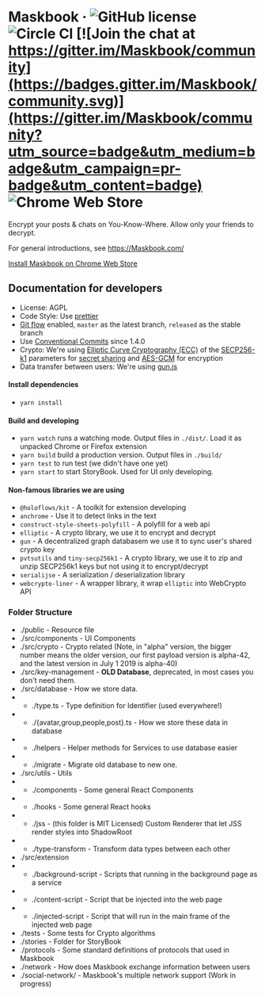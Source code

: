 # Maskbook &middot; ![GitHub license](https://img.shields.io/badge/license-AGPL-blue.svg?style=flat-square) ![Circle CI](https://img.shields.io/circleci/project/github/DimensionDev/Maskbook.svg?style=flat-square&logo=circleci) [![Join the chat at https://gitter.im/Maskbook/community](https://badges.gitter.im/Maskbook/community.svg)](https://gitter.im/Maskbook/community?utm_source=badge&utm_medium=badge&utm_campaign=pr-badge&utm_content=badge) ![Chrome Web Store](https://img.shields.io/chrome-web-store/v/jkoeaghipilijlahjplgbfiocjhldnap.svg?logo=Maskbook&logoColor=%231c68f3&style=flat-square)

Encrypt your posts & chats on You-Know-Where. Allow only your friends to decrypt.

For general introductions, see https://Maskbook.com/

[Install Maskbook on Chrome Web Store](https://chrome.google.com/webstore/detail/maskbook/jkoeaghipilijlahjplgbfiocjhldnap/)

## Documentation for developers

-   License: AGPL
-   Code Style: Use [prettier](https://github.com/prettier/prettier)
-   [Git flow](https://github.com/nvie/gitflow) enabled, `master` as the latest branch, `released` as the stable branch
-   Use [Conventional Commits](https://www.conventionalcommits.org/) since 1.4.0
-   Crypto: We're using [Elliptic Curve Cryptography (ECC)](https://en.wikipedia.org/wiki/ECC) of the [SECP256-k1](https://en.bitcoin.it/wiki/Secp256k1) parameters for [secret sharing](https://en.wikipedia.org/wiki/Elliptic-curve_Diffie–Hellman) and [AES-GCM](https://en.wikipedia.org/wiki/Galois/Counter_Mode) for encryption
-   Data transfer between users: We're using [gun.js](https://gun.eco)

#### Install dependencies

-   `yarn install`

#### Build and developing

-   `yarn watch` runs a watching mode. Output files in `./dist/`. Load it as unpacked Chrome or Firefox extension
-   `yarn build` build a production version. Output files in `./build/`
-   `yarn test` to run test (we didn't have one yet)
-   `yarn start` to start StoryBook. Used for UI only developing.

#### Non-famous libraries we are using

-   `@holoflows/kit` - A toolkit for extension developing
-   `anchrome` - Use it to detect links in the text
-   `construct-style-sheets-polyfill` - A polyfill for a web api
-   `elliptic` - A crypto library, we use it to encrypt and decrypt
-   `gun` - A decentralized graph databasem we use it to sync user's shared crypto key
-   `pvtsutils` and `tiny-secp256k1` - A crypto library, we use it to zip and unzip SECP256k1 keys but not using it to encrypt/decrypt
-   `serialijse` - A serialization / deserialization library
-   `webcrypto-liner` - A wrapper library, it wrap `elliptic` into WebCrypto API

### Folder Structure

-   ./public - Resource file
-   ./src/components - UI Components
-   ./src/crypto - Crypto related (Note, in "alpha" version, the bigger number means the older version, our first payload version is alpha-42, and the latest version in July 1 2019 is alpha-40)
-   ./src/key-management - **OLD Database**, deprecated, in most cases you don't need them.
-   ./src/database - How we store data.
-   -   ./type.ts - Type definition for Identifier (used everywhere!)
-   -   ./{avatar,group,people,post}.ts - How we store these data in database
-   -   ./helpers - Helper methods for Services to use database easier
-   -   ./migrate - Migrate old database to new one.
-   ./src/utils - Utils
-   -   ./components - Some general React Components
-   -   ./hooks - Some general React hooks
-   -   ./jss - (this folder is MIT Licensed) Custom Renderer that let JSS render styles into ShadowRoot
-   -   ./type-transform - Transform data types between each other
-   ./src/extension
-   -   ./background-script - Scripts that running in the background page as a service
-   -   ./content-script - Script that be injected into the web page
-   -   ./injected-script - Script that will run in the main frame of the injected web page
-   ./tests - Some tests for Crypto algorithms
-   ./stories - Folder for StoryBook
-   ./protocols - Some standard definitions of protocols that used in Maskbook
-   ./network - How does Maskbook exchange information between users
-   ./social-network/ - Maskbook's multiple network support (Work in progress)
